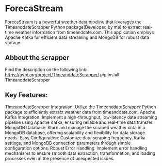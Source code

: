 # ForecaStream
ForecaStream is a powerful weather data pipeline that leverages the TimeanddateScrapper Python package(Developed by me) to extract real-time weather information from timeanddate.com. This application employs Apache Kafka for efficient data streaming and MongoDB for robust data storage.

## Abbout the scrapper

Find the description on the following link: https://pypi.org/project/TimeanddateScrapper/
  pip install TimeanddateScrapper

## Key Features:

TimeanddateScrapper Integration: Utilize the TimeanddateScrapper Python package to efficiently extract weather data from timeanddate.com.
Apache Kafka Integration: Implement a high-throughput, low-latency data streaming pipeline using Apache Kafka, ensuring reliable and real-time data transfer.
MongoDB Database: Store and manage the scraped weather data in a MongoDB database, offering scalability and flexibility for data storage needs.
Easy Configuration: Customize data scraping frequency, Kafka settings, and MongoDB connection parameters through simple configuration options.
Robust Error Handling: Implement error handling mechanisms to ensure smooth data extraction, transformation, and loading processes even in the presence of unexpected issues.
